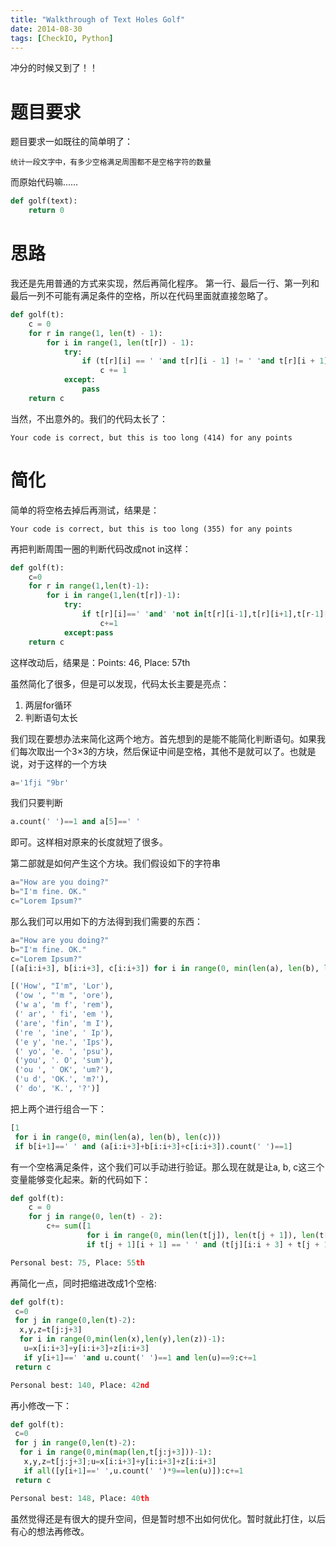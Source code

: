 ```yaml
---
title: "Walkthrough of Text Holes Golf"
date: 2014-08-30
tags: [CheckIO, Python]
---
```


冲分的时候又到了！！
# 题目要求

题目要求一如既往的简单明了：

```
统计一段文字中，有多少空格满足周围都不是空格字符的数量
```

而原始代码嘛……

```python
def golf(text):
    return 0
```

# 思路

我还是先用普通的方式来实现，然后再简化程序。
 第一行、最后一行、第一列和最后一列不可能有满足条件的空格，所以在代码里面就直接忽略了。

```python
def golf(t):
    c = 0
    for r in range(1, len(t) - 1):
        for i in range(1, len(t[r]) - 1):
            try:
                if (t[r][i] == ' 'and t[r][i - 1] != ' 'and t[r][i + 1] != ' 'and t[r - 1][i] != ' 'and t[r + 1][i] != ' 'and t[r + 1][i+1] != ' 'and t[r-1][i-1] != ' 'and t[r + 1][i-1] != ' 'and t[r-1][i+1] != ' '):
                    c += 1
            except:
                pass
    return c
```

当然，不出意外的。我们的代码太长了：

```
Your code is correct, but this is too long (414) for any points
```


# 简化

简单的将空格去掉后再测试，结果是：

```
Your code is correct, but this is too long (355) for any points
```

再把判断周围一圈的判断代码改成not in这样：

```python
def golf(t):
    c=0
    for r in range(1,len(t)-1):
        for i in range(1,len(t[r])-1):
            try:
                if t[r][i]==' 'and' 'not in[t[r][i-1],t[r][i+1],t[r-1][i],t[r+1][i],t[r+1][i+1],t[r-1][i-1],t[r+1][i-1],t[r-1][i+1]]:
                    c+=1
            except:pass
    return c
```

这样改动后，结果是：Points: 46, Place: 57th

虽然简化了很多，但是可以发现，代码太长主要是亮点：
1. 两层for循环
2. 判断语句太长

我们现在要想办法来简化这两个地方。首先想到的是能不能简化判断语句。如果我们每次取出一个3×3的方块，然后保证中间是空格，其他不是就可以了。也就是说，对于这样的一个方块

```python
a='1fji "9br'
```

我们只要判断
```python
a.count(' ')==1 and a[5]==' '
```
即可。这样相对原来的长度就短了很多。

第二部就是如何产生这个方块。我们假设如下的字符串

```python
a="How are you doing?"
b="I'm fine. OK."
c="Lorem Ipsum?"
```

那么我们可以用如下的方法得到我们需要的东西：

```python
a="How are you doing?"
b="I'm fine. OK."
c="Lorem Ipsum?"
[(a[i:i+3], b[i:i+3], c[i:i+3]) for i in range(0, min(len(a), len(b), len(c)))]

[('How', "I'm", 'Lor'),
 ('ow ', "'m ", 'ore'),
 ('w a', 'm f', 'rem'),
 (' ar', ' fi', 'em '),
 ('are', 'fin', 'm I'),
 ('re ', 'ine', ' Ip'),
 ('e y', 'ne.', 'Ips'),
 (' yo', 'e. ', 'psu'),
 ('you', '. O', 'sum'),
 ('ou ', ' OK', 'um?'),
 ('u d', 'OK.', 'm?'),
 (' do', 'K.', '?')]
```

把上两个进行组合一下：

```python
[1
 for i in range(0, min(len(a), len(b), len(c)))
 if b[i+1]==' ' and (a[i:i+3]+b[i:i+3]+c[i:i+3]).count(' ')==1]
```

有一个空格满足条件，这个我们可以手动进行验证。那么现在就是让a, b, c这三个变量能够变化起来。新的代码如下：

```python
def golf(t):
    c = 0
    for j in range(0, len(t) - 2):
        c+= sum([1
                 for i in range(0, min(len(t[j]), len(t[j + 1]), len(t[j + 2])) - 1)
                 if t[j + 1][i + 1] == ' ' and (t[j][i:i + 3] + t[j + 1][i:i + 3] + t[j + 2][i:i + 3]).count(' ') == 1 and len(t[j][i:i + 3] + t[j + 1][i:i + 3] + t[j + 2][i:i + 3])==9])

Personal best: 75, Place: 55th
```

再简化一点，同时把缩进改成1个空格:

```python
def golf(t):
 c=0
 for j in range(0,len(t)-2):
  x,y,z=t[j:j+3]
  for i in range(0,min(len(x),len(y),len(z))-1):
   u=x[i:i+3]+y[i:i+3]+z[i:i+3]
   if y[i+1]==' 'and u.count(' ')==1 and len(u)==9:c+=1
 return c

Personal best: 140, Place: 42nd
```

再小修改一下：

```python
def golf(t):
 c=0
 for j in range(0,len(t)-2):
  for i in range(0,min(map(len,t[j:j+3]))-1):
   x,y,z=t[j:j+3];u=x[i:i+3]+y[i:i+3]+z[i:i+3]
   if all([y[i+1]==' ',u.count(' ')*9==len(u)]):c+=1
 return c

Personal best: 148, Place: 40th
```

虽然觉得还是有很大的提升空间，但是暂时想不出如何优化。暂时就此打住，以后有心的想法再修改。
